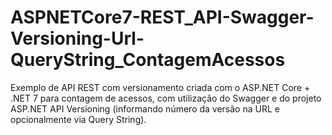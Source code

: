 # ASPNETCore7-REST_API-Swagger-Versioning-Url-QueryString_ContagemAcessos
Exemplo de API REST com versionamento criada com o ASP.NET Core + .NET 7 para contagem de acessos, com utilização do Swagger e do projeto ASP.NET API Versioning (informando número da versão na URL e opcionalmente via Query String).
